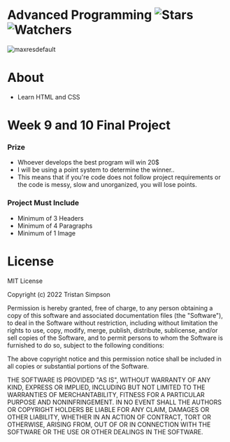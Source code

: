 # Advanced Programming ![Stars](https://img.shields.io/github/stars/Simpson-Computer-Technologies-Research/APC9-10?color=brightgreen) ![Watchers](https://img.shields.io/github/watchers/Simpson-Computer-Technologies-Research/APC9-10?label=Watchers)
![maxresdefault](https://user-images.githubusercontent.com/75189508/194362463-7f25767e-9d8d-4240-a5f1-1134ebd8e734.jpg)

# About
- Learn HTML and CSS


# Week 9 and 10 Final Project

<h3>Prize</h3>

- Whoever develops the best program will win 20$
- I will be using a point system to determine the winner..
- This means that if you're code does not follow project requirements or the code is messy, slow and unorganized, you will lose points.


<h3>Project Must Include</h3>

- Minimum of 3 Headers
- Minimum of 4 Paragraphs
- Minimum of 1 Image


# License
MIT License

Copyright (c) 2022 Tristan Simpson

Permission is hereby granted, free of charge, to any person obtaining a copy of this software and associated documentation files (the "Software"), to deal in the Software without restriction, including without limitation the rights to use, copy, modify, merge, publish, distribute, sublicense, and/or sell copies of the Software, and to permit persons to whom the Software is furnished to do so, subject to the following conditions:

The above copyright notice and this permission notice shall be included in all copies or substantial portions of the Software.

THE SOFTWARE IS PROVIDED "AS IS", WITHOUT WARRANTY OF ANY KIND, EXPRESS OR IMPLIED, INCLUDING BUT NOT LIMITED TO THE WARRANTIES OF MERCHANTABILITY, FITNESS FOR A PARTICULAR PURPOSE AND NONINFRINGEMENT. IN NO EVENT SHALL THE AUTHORS OR COPYRIGHT HOLDERS BE LIABLE FOR ANY CLAIM, DAMAGES OR OTHER LIABILITY, WHETHER IN AN ACTION OF CONTRACT, TORT OR OTHERWISE, ARISING FROM, OUT OF OR IN CONNECTION WITH THE SOFTWARE OR THE USE OR OTHER DEALINGS IN THE SOFTWARE.
